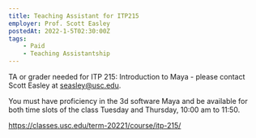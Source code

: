 ```yaml
---
title: Teaching Assistant for ITP215
employer: Prof. Scott Easley
postedAt: 2022-1-5T02:30:00Z
tags:
    - Paid
    - Teaching Assistantship
---
```


TA or grader needed for ITP 215: Introduction to Maya - please contact Scott Easley at seasley@usc.edu.
 
You must have proficiency in the 3d software Maya and be available for both time slots of the class Tuesday and Thursday, 10:00 am to 11:50.
 
https://classes.usc.edu/term-20221/course/itp-215/